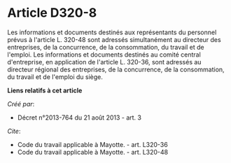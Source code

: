 # Article D320-8

Les informations et documents destinés aux représentants du personnel prévus à l'article L. 320-48 sont adressés
simultanément au directeur des entreprises, de la concurrence, de la consommation, du travail et de l'emploi. Les
informations et documents destinés au comité central d'entreprise, en application de l'article L. 320-36, sont adressés au
directeur régional des entreprises, de la concurrence, de la consommation, du travail et de l'emploi du siège.

**Liens relatifs à cet article**

_Créé par_:

  - Décret n°2013-764 du 21 août 2013 - art. 3

_Cite_:

  - Code du travail applicable à Mayotte. - art. L320-36
  - Code du travail applicable à Mayotte. - art. L320-48
